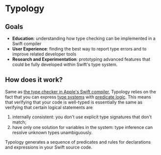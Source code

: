 # Typology

## Goals

* **Education**: understanding how type checking can be implemented in a Swift compiler
* **User Experience**: finding the best way to report type errors and to improve related developer tools
* **Research and Experimentation**: prototyping advanced features that could be fully developed within Swift's type system.

## How does it work?

Same as [the type checker in Apple's Swift compiler](https://github.com/apple/swift/blob/master/docs/TypeChecker.rst), Typology relies on the fact that you can express [type systems](https://en.m.wikipedia.org/wiki/Hindley–Milner_type_system) with [predicate logic](https://en.m.wikipedia.org/wiki/First-order_logic). This means that verifying that your code is well-typed is essentially the same as verifying that certain logical statements are

1. internally consistent: you don't use explicit type signatures that don't match;
2. have only one solution for variables in the system: type inference can resolve unknown types unambiguously.

Typology generates a sequence of predicates and rules for declarations and expressions in your Swift source code.